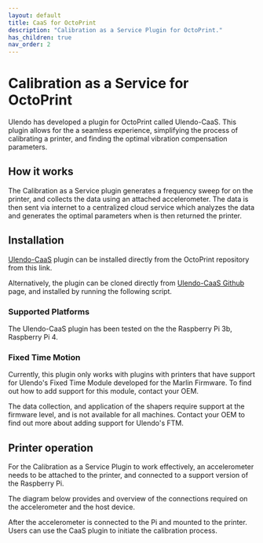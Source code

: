 ```yaml
---
layout: default
title: CaaS for OctoPrint
description: "Calibration as a Service Plugin for OctoPrint."
has_children: true
nav_order: 2
---
```


# Calibration as a Service for OctoPrint
Ulendo has developed a plugin for OctoPrint called Ulendo-CaaS. This plugin allows for the a seamless experience, simplifying the process of calibrating a printer, and finding the optimal vibration compensation parameters.
 

## How it works
The  Calibration as a Service plugin generates a frequency sweep for on the printer, and collects the data using an attached accelerometer. The data is then sent via internet to a centralized cloud service which analyzes the data and generates the optimal parameters when is then returned the printer.

## Installation 
[Ulendo-CaaS] plugin can be installed directly from the OctoPrint  repository from this link.

Alternatively, the plugin can be cloned directly from [Ulendo-CaaS Github] page, and installed by running the following script.


### Supported Platforms
The Ulendo-CaaS plugin has been tested on the the Raspberry Pi 3b, Raspberry Pi 4.  

### Fixed Time Motion
Currently, this plugin only works with plugins with printers that have support for Ulendo's Fixed Time Module developed for the Marlin Firmware. To find out how to add support for this module, contact your OEM.

The data collection, and application of the shapers require support at the firmware level, and is not available for all machines. Contact your OEM to find out more about adding support for Ulendo's FTM.


## Printer operation
For the Calibration as a Service Plugin to work effectively, an accelerometer needs to be attached to the printer, and connected to a support version of the Raspberry Pi. 

The diagram below provides and overview of the connections required on the accelerometer and the host device. 

After the accelerometer is connected to the Pi and mounted to the printer. Users can use the CaaS plugin to initiate the calibration process. 


[Ulendo-CaaS]: https://just-the-docs.github.io/just-the-docs/
[Ulendo-CaaS Github]: https://github.com/S2AUlendo/UlendoCaaS